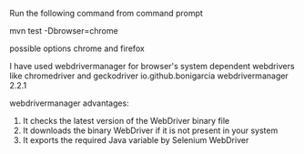 Run the following command from command prompt

mvn test -Dbrowser=chrome

possible options chrome and firefox

I have used webdrivermanager for browser's system dependent webdrivers like chromedriver and geckodriver
 <dependency>
   <groupId>io.github.bonigarcia</groupId>
   <artifactId>webdrivermanager</artifactId>
   <version>2.2.1</version>
 </dependency>  

webdrivermanager advantages:
  1.  It checks the latest version of the WebDriver binary file
  2.  It downloads the binary WebDriver if it is not present in your system
  3.  It exports the required Java variable by Selenium WebDriver
